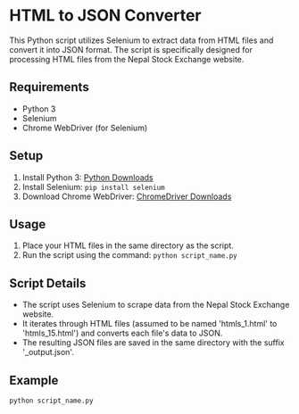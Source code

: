 # HTML to JSON Converter

This Python script utilizes Selenium to extract data from HTML files and convert it into JSON format. The script is specifically designed for processing HTML files from the Nepal Stock Exchange website.

## Requirements

- Python 3
- Selenium
- Chrome WebDriver (for Selenium)

## Setup

1. Install Python 3: [Python Downloads](https://www.python.org/downloads/)
2. Install Selenium: `pip install selenium`
3. Download Chrome WebDriver: [ChromeDriver Downloads](https://sites.google.com/chromium.org/driver/)

## Usage

1. Place your HTML files in the same directory as the script.
2. Run the script using the command: `python script_name.py`

## Script Details

- The script uses Selenium to scrape data from the Nepal Stock Exchange website.
- It iterates through HTML files (assumed to be named 'htmls_1.html' to 'htmls_15.html') and converts each file's data to JSON.
- The resulting JSON files are saved in the same directory with the suffix '_output.json'.

## Example

```bash
python script_name.py
